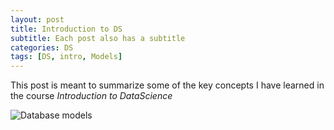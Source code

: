 ```yaml
---
layout: post
title: Introduction to DS
subtitle: Each post also has a subtitle
categories: DS
tags: [DS, intro, Models]
---
```


This post is meant to summarize some of the key concepts I have learned in the course *Introduction to DataScience*

![Database models](https://commons.wikimedia.org/wiki/File:Database_models.jpg)

